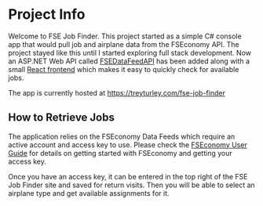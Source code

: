 # Project Info
Welcome to FSE Job Finder. This project started as a simple C# console app that would pull job and airplane data from the FSEconomy API. The project stayed like this until I started exploring full stack development. Now an ASP.NET Web API called [FSEDataFeedAPI](https://github.com/treyturley/FSEJobFinder/tree/dev/FSEJobFinder/FSEDataFeedAPI) has been added along with a small [React frontend](https://github.com/treyturley/fsejobfinder-react) which makes it easy to quickly check for available jobs.

The app is currently hosted at https://treyturley.com/fse-job-finder

## How to Retrieve Jobs
The application relies on the FSEconomy Data Feeds which require an active account and access key to use. Please check the [FSEconomy User Guide](https://sites.google.com/site/fseoperationsguide/data-feeds) for details on getting started with FSEconomy and getting your access key.

Once you have an access key, it can be entered in the top right of the FSE Job Finder site and saved for return visits. Then you will be able to select an airplane type and get available assignments for it.
